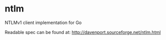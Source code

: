 # ntlm
NTLMv1 client implementation for Go

Readable spec can be found at: http://davenport.sourceforge.net/ntlm.html
